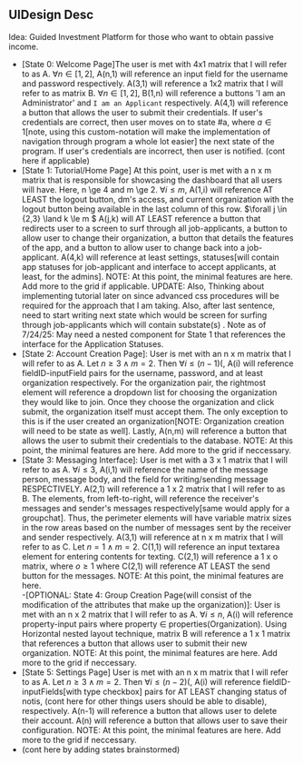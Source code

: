 [Purpose]: <> "The purpose of this file is to house UIDesign decscirpitons for states of the program"



## UIDesign Desc 
Idea: Guided Investment Platform for those who want to obtain passive income. 
- [State 0: Welcome Page]The user is met with 4x1 matrix that I will refer to as A. $\forall n \in [1,2]$, A(n,1) will reference an input field for the username and password respectively. A(3,1) will reference a 1x2 matrix that I will refer to as matrix B. $\forall n \in [1,2]$, B(1,n) will reference a buttons 'I am an Administrator' and `I am an Applicant` respectively. A(4,1) will reference a button that allows the user to submit their credentials. If user's credentials are correct, then user moves on to state #a, where $a \in {1}$[note, using this custom-notation will make the implementation of navigation through program a whole lot easier] the next state of the program. If user's credentials are incorrect, then user is notified. (cont here if applicable)
- [State 1: Tutorial/Home Page] At this point, user is met with a n x m matrix that is responsible for showcasing the dashboard that all users will have. Here, n \ge 4 and m \ge 2. $\forall i \le m$,  A(1,i) will reference AT LEAST the logout button, dm's access, and current organization with the logout button being available in the last column of this row. $\forall j \in {2,3} \land k \le m $ A(j,k) will AT LEAST reference a button that redirects user to a screen to surf through all job-applicants, a button to allow user to change their organization, a button that details the features of the app, and a button to allow user to change back into a job-applicant. A(4,k) will reference at least settings, statuses[will contain app statuses for job-applicant and interface to accept applicants, at least, for the admins]. NOTE: At this point, the minimal features are here. Add more to the grid if applicable. UPDATE: Also, Thinking about implementing tutorial later on since advanced css procedures will be required for the approach that I am taking. Also, after last sentence, need to start writing next state which would be screen for surfing through job-applicants which will contain substate(s) . Note as of 7/24/25: May need a nested component for State 1 that references the interface for the Application Statuses. 
- [State 2: Account Creation Page]: User is met with an n x m matrix that I will refer to as A. Let $n \ge 3 \land m = 2$. Then $\forall i \le (n-1)($, A(i) will reference fieldID-inputField pairs for the username, password, and at least organization respectively. For the organization pair, the rightmost element will reference a dropdown list for choosing the organization they would like to join. Once they choose the organization and click submit, the organization itself must accept them. The only exception to this is if the user created an organization[NOTE: Organization creation will need to be state as well]. Lastly, A(n,m) will reference a button that allows the user to submit their credentials to the database. NOTE: At this point, the minimal features are here. Add more to the grid if neccessary.
- [State 3: Messaging Interface]: User is met with a 3 x 1 matrix that I will refer to as A. $\forall i \le 3$, A(i,1) will reference the name of the message person, message body, and the field for writing/sending message RESPECTIVELY. A(2,1) will reference a 1 x 2 matrix that I will refer to as B. The elements, from left-to-right, will reference the receiver's messages and sender's messages respectively[same would apply for a groupchat]. Thus, the perimeter elements will have variable matrix sizes in the row areas based on the number of messages sent by the receiver and sender respectively. A(3,1) will reference at n x m matrix that I will refer to as C. Let $n = 1 \land m = 2$. C(1,1) will reference an input textarea element for entering contents for texting. C(2,1) will reference a 1 x o matrix, where $o \ge 1$ where C(2,1) will reference AT LEAST the send button for the messages. NOTE: At this point, the minimal features are here.   
-[OPTIONAL: State 4: Group Creation Page(will consist of the modification of the attributes that make up the organization)]: User is met with an n x 2 matrix that I will refer to as A. $\forall i \le n$, A(i) will reference property-input pairs where property $\in$ properties(Organization). Using Horizontal nested layout technique, matrix B will reference a 1 x 1 matrix that references a button that allows user to submit their new organization. NOTE: At this point, the minimal features are here. Add more to the grid if neccessary. 
- [State 5: Settings Page]  User is met with an n x m matrix that I will refer to as A. Let $n \ge 3 \land m = 2$. Then $\forall i \le (n-2)($, A(i) will reference fieldID-inputFields[with type checkbox] pairs for AT LEAST changing status of notis, (cont here for other things users should be able to disable), respectively. A(n-1) will reference a button that allows user to delete their account. A(n) will reference a button that allows user to save their configuration. NOTE: At this point, the minimal features are here. Add more to the grid if neccessary.
- (cont here by adding states brainstormed)



